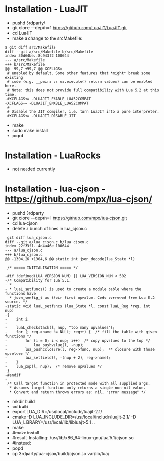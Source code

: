 # Installation - LuaJIT

* pushd 3rdparty/
* git clone --depth=1 https://github.com/LuaJIT/LuaJIT.git
* cd LuaJIT
* make a change to the srcMakefile:

```
$ git diff src/Makefile
diff --git a/src/Makefile b/src/Makefile
index 30d64be..8c943f2 100644
--- a/src/Makefile
+++ b/src/Makefile
@@ -99,7 +99,7 @@ XCFLAGS=
 # enabled by default. Some other features that *might* break some existing
 # code (e.g. __pairs or os.execute() return values) can be enabled here.
 # Note: this does not provide full compatibility with Lua 5.2 at this time.
-#XCFLAGS+= -DLUAJIT_ENABLE_LUA52COMPAT
+XCFLAGS+= -DLUAJIT_ENABLE_LUA52COMPAT
 #
 # Disable the JIT compiler, i.e. turn LuaJIT into a pure interpreter.
 #XCFLAGS+= -DLUAJIT_DISABLE_JIT
``` 
* make 
* sudo make install
* popd

# Installation - LuaRocks

* not needed currently

# Installation - lua-cjson - https://github.com/mpx/lua-cjson/

* pushd 3rdparty
* git clone --depth=1 https://github.com/mpx/lua-cjson.git
* cd lua-cjson
* delete a bunch of lines in lua_cjson.c

```
 git diff lua_cjson.c
diff --git a/lua_cjson.c b/lua_cjson.c
index 22f33f1..4d4a46e 100644
--- a/lua_cjson.c
+++ b/lua_cjson.c
@@ -1304,26 +1304,6 @@ static int json_decode(lua_State *l)

 /* ===== INITIALISATION ===== */

-#if !defined(LUA_VERSION_NUM) || LUA_VERSION_NUM < 502
-/* Compatibility for Lua 5.1.
- *
- * luaL_setfuncs() is used to create a module table where the functions have
- * json_config_t as their first upvalue. Code borrowed from Lua 5.2 source. */
-static void luaL_setfuncs (lua_State *l, const luaL_Reg *reg, int nup)
-{
-    int i;
-
-    luaL_checkstack(l, nup, "too many upvalues");
-    for (; reg->name != NULL; reg++) {  /* fill the table with given functions */
-        for (i = 0; i < nup; i++)  /* copy upvalues to the top */
-            lua_pushvalue(l, -nup);
-        lua_pushcclosure(l, reg->func, nup);  /* closure with those upvalues */
-        lua_setfield(l, -(nup + 2), reg->name);
-    }
-    lua_pop(l, nup);  /* remove upvalues */
-}
-#endif
-
 /* Call target function in protected mode with all supplied args.
  * Assumes target function only returns a single non-nil value.
  * Convert and return thrown errors as: nil, "error message" */
```

* mkdir build
* cd build
* export LUA_DIR=/usr/local/include/luajit-2.1/
* cmake -D LUA_INCLUDE_DIR=/usr/local/include/luajit-2.1/ -D LUA_LIBRARY=/usr/local/lib/libluajit-5.1 ..
* make 
* #make install
* #result: Installing: /usr/lib/x86_64-linux-gnu/lua/5.1/cjson.so
* #instead:
* popd
* cp 3rdparty/lua-cjson/build/cjson.so var/lib/lua/

